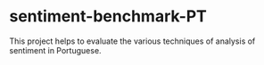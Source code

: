 # sentiment-benchmark-PT

This project helps to evaluate the various techniques of analysis of sentiment in Portuguese.
